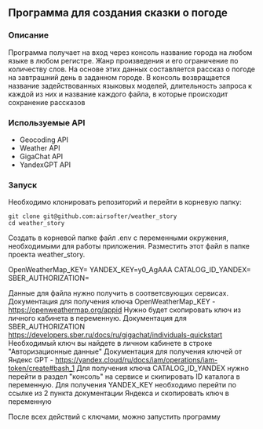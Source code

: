 ## Программа для создания сказки о погоде

### Описание

Программа получает на вход через консоль название города на любом языке в любом регистре. Жанр произведения и его ограничение по количеству слов. 
На основе этих данных составляется рассказ о погоде на завтрашний день в заданном городе.
В консоль возвращается название задействованных языковых моделей, длительность запроса к каждой из них и название каждого файла, в которые происходит сохранение рассказов

### Используемые API
- Geocoding API
- Weather API
- GigaChat API
- YandexGPT API

### Запуск

Необходимо клонировать репозиторий и перейти в корневую папку:
```
git clone git@github.com:airsofter/weather_story
cd weather_story
```

Создать в корневой папке файл .env с переменными окружения, необходимыми 
для работы приложения. Разместить этот файл в папке проекта weather_story.

OpenWeatherMap_KEY=
YANDEX_KEY=y0_AgAAA
CATALOG_ID_YANDEX=
SBER_AUTHORIZATION=

Данные для файла нужно получить в соответсвующих сервисах.
Документация для получения ключа OpenWeatherMap_KEY - https://openweathermap.org/appid
Нужно будет скопировать ключ из личного кабинета в переменную.
Документация для SBER_AUTHORIZATION https://developers.sber.ru/docs/ru/gigachat/individuals-quickstart
Необходимый ключ вы найдете в личном кабинете в строке "Авторизационные данные"
Документация для получения ключей от Яндекс GPT - https://yandex.cloud/ru/docs/iam/operations/iam-token/create#bash_1
Для получения ключа CATALOG_ID_YANDEX нужно перейти в раздел "консоль" на сервисе и 
скипировать ID каталога в переменную.
Для получения YANDEX_KEY необходимо перейти по ссылке из 2 пункта документации Яндекса и скопировать ключ в переменную

После всех действий с ключами, можно запустить программу